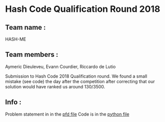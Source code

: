 # Hash Code Qualification Round 2018

## Team name :

HASH-ME

## Team members :

Aymeric Dieuleveu,
Evann Courdier,
Riccardo de Lutio 


Submission to Hash Code 2018 Qualification round. We found a small mistake (see code) the day after the competition after correcting that our solution would have ranked us around 130/3500.

## Info :

Problem statement in in the [pfd file](online_qualification_round_2018.pdf)
Code is in the [python file](hashcodequalification.py)
